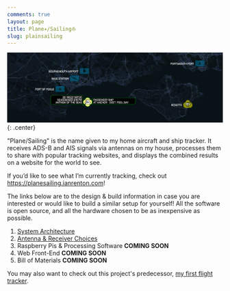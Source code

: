 ```yaml
---
comments: true
layout: page
title: Plane✈/Sailing⛵
slug: plainsailing
---
```


![Plane Sailing Banner](/hardware/planesailing/banner.png){: .center}

"Plane/Sailing" is the name given to my home aircraft and ship tracker. It receives ADS-B and AIS signals via antennas on my house, processes them to share with popular tracking websites, and displays the combined results on a website for the world to see.

If you’d like to see what I’m currently tracking, check out <a href="https://planesailing.ianrenton.com">https://planesailing.ianrenton.com</a>!

The links below are to the design & build information in case you are interested or would like to build a similar setup for yourself! All the software is open source, and all the hardware chosen to be as inexpensive as possible.

1. [System Architecture](./system-architecture/)
2. [Antenna & Receiver Choices](./antenna-and-receiver/)
3. Raspberry Pis & Processing Software **COMING SOON**
4. Web Front-End **COMING SOON**
5. Bill of Materials **COMING SOON**

You may also want to check out this project's predecessor, <a href="/hardware/flight-tracker">my first flight tracker</a>.